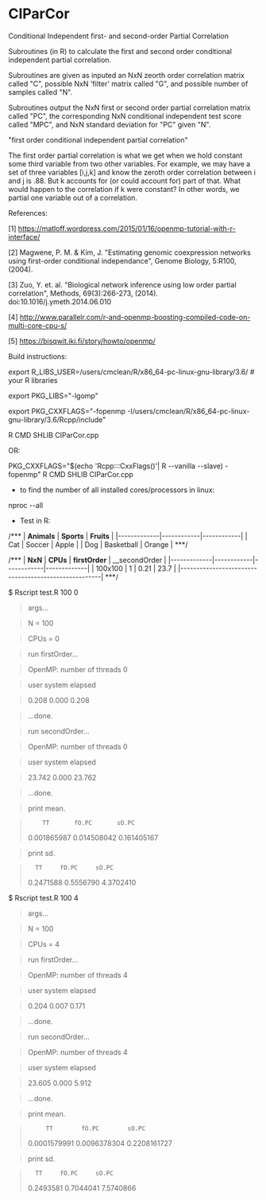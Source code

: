 # CIParCor
Conditional Independent first- and second-order Partial Correlation 

Subroutines (in R) to calculate the first and second order conditional independent partial correlation. 

Subroutines are given as inputed an NxN zeorth order correlation matrix called "C", possible NxN 'filter' matrix called "G", and possible number of samples called "N". 

Subroutines output the NxN first or second order partial correlation matrix called "PC", the corresponding 
NxN conditional independent test score called "MPC", and NxN standard deviation for "PC" given "N".


"first order conditional independent partial correlation"


The first order partial correlation is what we get when we hold constant some third variable from two other variables. For example,  we may have a set of three variables [i,j,k] and know the zeroth order correlation between i and j is .88. But k accounts for (or could account for) part of that. What would happen to the correlation if k were constant? In other words, 
we partial one variable out of a correlation.

References:

[1] https://matloff.wordpress.com/2015/01/16/openmp-tutorial-with-r-interface/

[2] Magwene, P. M. & Kim, J. "Estimating genomic coexpression networks using first-order conditional independance", Genome Biology, 5:R100, (2004).

[3] Zuo, Y. et. al. "Biological network inference using low order partial correlation", Methods, 69(3):266-273, (2014). doi:10.1016/j.ymeth.2014.06.010

[4] http://www.parallelr.com/r-and-openmp-boosting-compiled-code-on-multi-core-cpu-s/

[5] https://bisqwit.iki.fi/story/howto/openmp/

Build instructions:

export R_LIBS_USER=/users/cmclean/R/x86_64-pc-linux-gnu-library/3.6/ # your R libraries

export PKG_LIBS="-lgomp"

export PKG_CXXFLAGS="-fopenmp -I/users/cmclean/R/x86_64-pc-linux-gnu-library/3.6/Rcpp/include"

R CMD SHLIB CIParCor.cpp

OR:

PKG_CXXFLAGS="$(echo 'Rcpp:::CxxFlags()'| R --vanilla --slave) -fopenmp" R CMD SHLIB CIParCor.cpp

* to find the number of all installed cores/processors in linux: 

nproc --all

* Test in R:

/***
| __Animals__ | __Sports__ | __Fruits__ |
|-------------|------------|------------|
| Cat         | Soccer     | Apple      |
| Dog         | Basketball | Orange     |
***/

/***
| __NxN__ | __CPUs__ | __firstOrder__ | __secondOrder |
|-------------|------------|------------|-------------|
| 100x100     | 1          |   0.21     |   23.7      |
|-----------------------------------------------------|
***/

$ Rscript test.R 100 0

> args...

> N    = 100

> CPUs = 0 

> run firstOrder... 

> OpenMP:  number of threads 0

>   user  system elapsed 
   
>  0.208   0.000   0.208 
  
> ...done.

> run secondOrder... 

> OpenMP:  number of threads 0

>   user  system elapsed 
   
> 23.742   0.000  23.762 

> ...done.

> print mean.

>         TT       fO.PC       sO.PC 
> 0.001865987 0.014508042 0.161405167 

> print sd.

>       TT     fO.PC     sO.PC 
> 0.2471588 0.5556790 4.3702410 


$ Rscript test.R 100 4

> args...

> N    = 100 

> CPUs = 4 

> run firstOrder... 

> OpenMP:  number of threads 4

>   user  system elapsed 
  
>  0.204   0.007   0.171 
  
> ...done.

> run secondOrder... 

> OpenMP:  number of threads 4

>   user  system elapsed 
 
> 23.605   0.000   5.912 
 
> ...done.

> print mean.

>          TT        fO.PC        sO.PC 
> 0.0001579991 0.0096378304 0.2208161727 

> print sd.

>       TT     fO.PC     sO.PC 
> 0.2493581 0.7044041 7.5740866 
